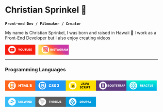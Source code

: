 # Christian Sprinkel 🤙

**`Front-end Dev / Filmmaker / Creator`**

<!--- About Me --->
My name is Christian Sprinkel, I was born and raised in Hawaii 🌴 I work as a Front-End Developer but I also enjoy creating videos

<a href="https://www.youtube.com/channel/UCyv0bAdrDwEBlTeY7KmYOaQ">
    <img align="left" alt="youtube" width="100px" style="padding-right:10px;" src="./assets/youtube.png" />
</a>

<a href="https://www.instagram.com/csprinkels/">
    <img align="left" alt="instagram" width="100px" style="padding-right:10px;" src="./assets/instagram.png" />
</a>


<br>
<br>

---

<!--- Programming Languages --->
### Programming Languages

<img align="left" alt="HTML" width="100px" style="padding-block:10px;" src="./assets/html.png" />

<img align="left" alt="CSS" width="100px" style="padding-block:10px;" src="./assets/css.png" />

<img align="left" alt="javascript" width="100px" style="padding-block:10px;" src="./assets/javascript.png" />

<img align="left" alt="Bootstrap" width="100px" style="padding-block:10px;" src="./assets/bootstrap.png" />

<img align="left" alt="react" width="100px" style="padding-block:10px;" src="./assets/reactjs.png" />

<img align="left" alt="tailwind" width="100px" style="padding-block:10px;" src="./assets/tailwind.png" />

<img align="left" alt="threejs" width="100px" style="padding-block:10px;" src="./assets/threejs.png" />

<img align="left" alt="drupal" width="100px" style="padding-block:10px; padding-top:10px;" src="./assets/drupal.png" />
